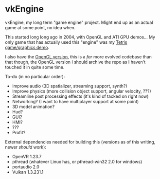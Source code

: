 # vkEngine

vkEngine, my long term "game engine" project.
Might end up as an actual game at some point, no idea when.

This started long long ago in 2004, with OpenGL and ATI GPU demos... My only game that has actually used this "engine" was my [Tetris game/graphics demo](https://github.com/seishuku/Tetris).

I also have the [OpenGL version](https://github.com/seishuku/Engine), this is a *far* more evolved codebase than that though, the OpenGL version I should archive the repo as I haven't touched it in quite some time.

To-do (in no particular order):
- Improve audio (3D spatializer, streaming support, synth?)
- Improve physics (more collision object support, angular velocity, ???)
- Streamline post processing effects (it's kind of tacked on right now)
- Networking? (I want to have multiplayer support at some point)
- 3D model animation?
- Hud?
- GUI?
- HMI?
- ???
- Profit?


External dependencies needed for building this (versions as of this writing, newer *should* work):
 - OpenVR 1.23.7
 - pthread (whatever Linux has, or pthread-win32 2.0 for windows)
 - portaudio 2.0
 - Vulkan 1.3.231.1
